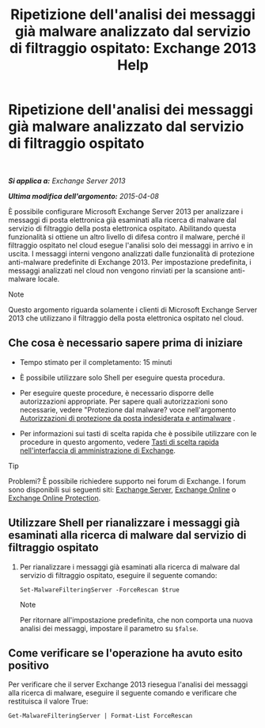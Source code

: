﻿---
title: "Ripetizione dell'analisi dei messaggi già malware analizzato dal servizio di filtraggio ospitato: Exchange 2013 Help"
TOCTitle: Ripetizione dell'analisi dei messaggi già malware analizzato dal servizio di filtraggio ospitato
ms:assetid: ad3b6f65-6399-4a4b-8679-2e4f7f74bbbe
ms:mtpsurl: https://technet.microsoft.com/it-it/library/JJ150548(v=EXCHG.150)
ms:contentKeyID: 50481408
ms.date: 05/22/2018
mtps_version: v=EXCHG.150
ms.translationtype: MT
---

# Ripetizione dell'analisi dei messaggi già malware analizzato dal servizio di filtraggio ospitato

 

_**Si applica a:** Exchange Server 2013_

_**Ultima modifica dell'argomento:** 2015-04-08_

È possibile configurare Microsoft Exchange Server 2013 per analizzare i messaggi di posta elettronica già esaminati alla ricerca di malware dal servizio di filtraggio della posta elettronica ospitato. Abilitando questa funzionalità si ottiene un altro livello di difesa contro il malware, perché il filtraggio ospitato nel cloud esegue l'analisi solo dei messaggi in arrivo e in uscita. I messaggi interni vengono analizzati dalle funzionalità di protezione anti-malware predefinite di Exchange 2013. Per impostazione predefinita, i messaggi analizzati nel cloud non vengono rinviati per la scansione anti-malware locale.


> [!NOTE]
> Questo argomento riguarda solamente i clienti di Microsoft Exchange Server 2013 che utilizzano il filtraggio della posta elettronica ospitato nel cloud.



## Che cosa è necessario sapere prima di iniziare

  - Tempo stimato per il completamento: 15 minuti

  - È possibile utilizzare solo Shell per eseguire questa procedura.

  - Per eseguire queste procedure, è necessario disporre delle autorizzazioni appropriate. Per sapere quali autorizzazioni sono necessarie, vedere "Protezione dal malware? voce nell'argomento [Autorizzazioni di protezione da posta indesiderata e antimalware](anti-spam-and-anti-malware-permissions-exchange-2013-help.md) .

  - Per informazioni sui tasti di scelta rapida che è possibile utilizzare con le procedure in questo argomento, vedere [Tasti di scelta rapida nell'interfaccia di amministrazione di Exchange](keyboard-shortcuts-in-the-exchange-admin-center-exchange-online-protection-help.md).


> [!TIP]
> Problemi? È possibile richiedere supporto nei forum di Exchange. I forum sono disponibili sui seguenti siti: <A href="https://go.microsoft.com/fwlink/p/?linkid=60612">Exchange Server</A>, <A href="https://go.microsoft.com/fwlink/p/?linkid=267542">Exchange Online</A> o <A href="https://go.microsoft.com/fwlink/p/?linkid=285351">Exchange Online Protection</A>.



## Utilizzare Shell per rianalizzare i messaggi già esaminati alla ricerca di malware dal servizio di filtraggio ospitato

1.  Per rianalizzare i messaggi già esaminati alla ricerca di malware dal servizio di filtraggio ospitato, eseguire il seguente comando:
    
        Set-MalwareFilteringServer -ForceRescan $true
    

    > [!NOTE]
    > Per ritornare all'impostazione predefinita, che non comporta una nuova analisi dei messaggi, impostare il parametro su <CODE>$false</CODE>.



## Come verificare se l'operazione ha avuto esito positivo

Per verificare che il server Exchange 2013 riesegua l'analisi dei messaggi alla ricerca di malware, eseguire il seguente comando e verificare che restituisca il valore True:

    Get-MalwareFilteringServer | Format-List ForceRescan

